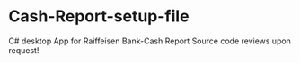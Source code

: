 # Cash-Report-setup-file
C# desktop App for Raiffeisen Bank-Cash Report
Source code reviews upon request!
